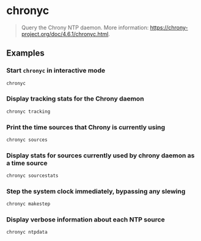 # chronyc

> Query the Chrony NTP daemon. More information: <https://chrony-project.org/doc/4.6.1/chronyc.html>.

## Examples

### Start `chronyc` in interactive mode

```bash
chronyc
```

### Display tracking stats for the Chrony daemon

```bash
chronyc tracking
```

### Print the time sources that Chrony is currently using

```bash
chronyc sources
```

### Display stats for sources currently used by chrony daemon as a time source

```bash
chronyc sourcestats
```

### Step the system clock immediately, bypassing any slewing

```bash
chronyc makestep
```

### Display verbose information about each NTP source

```bash
chronyc ntpdata
```
